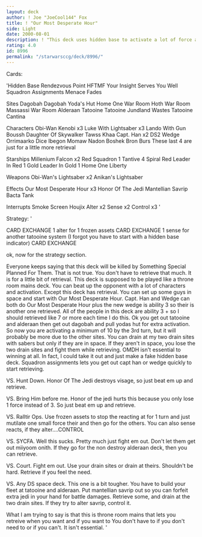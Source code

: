 ```yaml
---
layout: deck
author: ! Joe "JoeCool144" Fox
title: ! "Our Most Desperate Hour"
side: Light
date: 2000-08-01
description: ! "This deck uses hidden base to activate a lot of force and beat up the opponent and if you can will let you use Our Most Desperate Hour to retrieve some force."
rating: 4.0
id: 8996
permalink: "/starwarsccg/deck/8996/"
---
```

Cards: 

'Hidden Base
Rendezvous Point
HFTMF
Your Insight Serves You Well
Squadron Assignments
Menace Fades

Sites
Dagobah
Dagobah Yoda's Hut
Home One War Room
Hoth War Room
Massassi War Room
Alderaan
Tatooine
Tatooine Jundland Wastes
Tatooine Cantina

Characters
Obi-Wan Kenobi x3
Luke With Lightsaber x3
Lando With Gun
Boussh
Daughter Of Skywalker
Tawss Khaa
Capt. Han x2
DS2 Wedge
Orrimaarko
Dice Ibegon
Momaw Nadon
Boshek
Bron Burs
These last 4 are just for a little more retrieval

Starships
Millenium Falcon x2
Red Squadron 1
Tantive 4
Spiral
Red Leader In Red 1
Gold Leader In Gold 1
Home One
Liberty

Weapons
Obi-Wan's Lightsaber x2
Anikan's Lightsaber

Effects
Our Most Desperate Hour x3
Honor Of The Jedi
Mantellian Savrip
Bacta Tank

Interrupts
Smoke Screen
Houjix
Alter x2
Sense x2
Control x3
'

Strategy: '

CARD EXCHANGE 1 alter for 1 frozen assets CARD EXCHANGE 1 sense for another tatooine system (I forgot you have to start with a hidden base indicator) CARD EXCHANGE

ok, now for the strategy section.

Everyone keeps saying that this deck will be killed by Something Special Planned For Them. That is not true. You don't have to retrieve that much. It is for a little bit of retrieval. This deck is supposed to be played like a throne room mains deck. You can beat up the opponent with a lot of characters and activation. Except this deck has retrieval. You can set up some guys in space and start with Our Most Desperate Hour. Capt. Han and Wedge can both do Our Most Desperate Hour  plus the new wedge is ability 3 so their is another one retrieved. All of the people in this deck are ability 3 + so I should retrieved like 7 or more each time I do this. Ok you get out tatooine and alderaan then get out dagobah and pull yodas hut for extra activation. So now you are activating a minimum of 10 by the 3rd turn, but it will probably be more due to the other sites. You can drain at my two drain sites with sabers but only if they are in space. If they aren't in space, you lose the two drain sites and fight them while retrieving. OMDH isn't essential to winning at all. In fact, I could take it out and just make a fake hidden base deck. Squadron assignments lets you get out capt han or wedge quickly to
start retrieving.

VS. Hunt Down. Honor Of The Jedi destroys visage, so just beat em up and retrieve.

VS. Bring Him before me. Honor of the jedi hurts this because you only lose 1 force instead of 3. So just beat em up and retrieve.

VS. Ralltir Ops. Use frozen assets to stop the reacting at for 1 turn and just mutilate one small force their and then go for the others. You can also sense reacts, if they alter....CONTROL

VS. SYCFA. Well this sucks. Pretty much just fight em out. Don't let them get out miiyoom onith. If they go for the non destroy alderaan deck, then you can retrieve.

VS. Court. Fight em out. Use your drain sites or drain at theirs. Shouldn't be hard. Retrieve if you feel the need.

VS. Any DS space deck. This one is a bit tougher. You have to build your fleet at tatooine and alderaan. Put mantellian savrip out so you can forfeit extra jedi in your hand for battle damages. Retrieve some, and drain at the two drain sites. If they try to alter savrip, control it.

What I am trying to say is that this is throne room mains that lets you retreive when you want and if you want to You don't have to if you don't need to or if you can't. It isn't essential.   '
